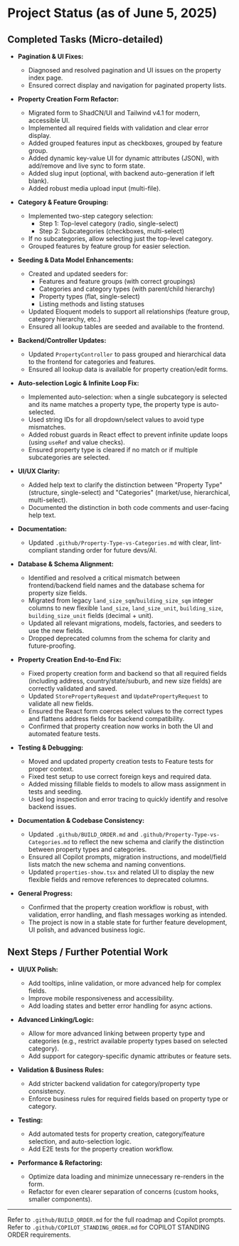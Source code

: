 # Project Status (as of June 5, 2025)

## Completed Tasks (Micro-detailed)

- **Pagination & UI Fixes:**
  - Diagnosed and resolved pagination and UI issues on the property index page.
  - Ensured correct display and navigation for paginated property lists.

- **Property Creation Form Refactor:**
  - Migrated form to ShadCN/UI and Tailwind v4.1 for modern, accessible UI.
  - Implemented all required fields with validation and clear error display.
  - Added grouped features input as checkboxes, grouped by feature group.
  - Added dynamic key-value UI for dynamic attributes (JSON), with add/remove and live sync to form state.
  - Added slug input (optional, with backend auto-generation if left blank).
  - Added robust media upload input (multi-file).

- **Category & Feature Grouping:**
  - Implemented two-step category selection:
    - Step 1: Top-level category (radio, single-select)
    - Step 2: Subcategories (checkboxes, multi-select)
  - If no subcategories, allow selecting just the top-level category.
  - Grouped features by feature group for easier selection.

- **Seeding & Data Model Enhancements:**
  - Created and updated seeders for:
    - Features and feature groups (with correct groupings)
    - Categories and category types (with parent/child hierarchy)
    - Property types (flat, single-select)
    - Listing methods and listing statuses
  - Updated Eloquent models to support all relationships (feature group, category hierarchy, etc.)
  - Ensured all lookup tables are seeded and available to the frontend.

- **Backend/Controller Updates:**
  - Updated `PropertyController` to pass grouped and hierarchical data to the frontend for categories and features.
  - Ensured all lookup data is available for property creation/edit forms.

- **Auto-selection Logic & Infinite Loop Fix:**
  - Implemented auto-selection: when a single subcategory is selected and its name matches a property type, the property type is auto-selected.
  - Used string IDs for all dropdown/select values to avoid type mismatches.
  - Added robust guards in React effect to prevent infinite update loops (using `useRef` and value checks).
  - Ensured property type is cleared if no match or if multiple subcategories are selected.

- **UI/UX Clarity:**
  - Added help text to clarify the distinction between "Property Type" (structure, single-select) and "Categories" (market/use, hierarchical, multi-select).
  - Documented the distinction in both code comments and user-facing help text.

- **Documentation:**
  - Updated `.github/Property-Type-vs-Categories.md` with clear, lint-compliant standing order for future devs/AI.

- **Database & Schema Alignment:**
  - Identified and resolved a critical mismatch between frontend/backend field names and the database schema for property size fields.
  - Migrated from legacy `land_size_sqm`/`building_size_sqm` integer columns to new flexible `land_size`, `land_size_unit`, `building_size`, `building_size_unit` fields (decimal + unit).
  - Updated all relevant migrations, models, factories, and seeders to use the new fields.
  - Dropped deprecated columns from the schema for clarity and future-proofing.

- **Property Creation End-to-End Fix:**
  - Fixed property creation form and backend so that all required fields (including address, country/state/suburb, and new size fields) are correctly validated and saved.
  - Updated `StorePropertyRequest` and `UpdatePropertyRequest` to validate all new fields.
  - Ensured the React form coerces select values to the correct types and flattens address fields for backend compatibility.
  - Confirmed that property creation now works in both the UI and automated feature tests.

- **Testing & Debugging:**
  - Moved and updated property creation tests to Feature tests for proper context.
  - Fixed test setup to use correct foreign keys and required data.
  - Added missing fillable fields to models to allow mass assignment in tests and seeding.
  - Used log inspection and error tracing to quickly identify and resolve backend issues.

- **Documentation & Codebase Consistency:**
  - Updated `.github/BUILD_ORDER.md` and `.github/Property-Type-vs-Categories.md` to reflect the new schema and clarify the distinction between property types and categories.
  - Ensured all Copilot prompts, migration instructions, and model/field lists match the new schema and naming conventions.
  - Updated `properties-show.tsx` and related UI to display the new flexible fields and remove references to deprecated columns.

- **General Progress:**
  - Confirmed that the property creation workflow is robust, with validation, error handling, and flash messages working as intended.
  - The project is now in a stable state for further feature development, UI polish, and advanced business logic.

## Next Steps / Further Potential Work

- **UI/UX Polish:**
  - Add tooltips, inline validation, or more advanced help for complex fields.
  - Improve mobile responsiveness and accessibility.
  - Add loading states and better error handling for async actions.

- **Advanced Linking/Logic:**
  - Allow for more advanced linking between property type and categories (e.g., restrict available property types based on selected category).
  - Add support for category-specific dynamic attributes or feature sets.

- **Validation & Business Rules:**
  - Add stricter backend validation for category/property type consistency.
  - Enforce business rules for required fields based on property type or category.

- **Testing:**
  - Add automated tests for property creation, category/feature selection, and auto-selection logic.
  - Add E2E tests for the property creation workflow.

- **Performance & Refactoring:**
  - Optimize data loading and minimize unnecessary re-renders in the form.
  - Refactor for even clearer separation of concerns (custom hooks, smaller components).

---

Refer to `.github/BUILD_ORDER.md` for the full roadmap and Copilot prompts.
Refer to `.github/COPILOT_STANDING_ORDER.md` for COPILOT STANDING ORDER requirements.
